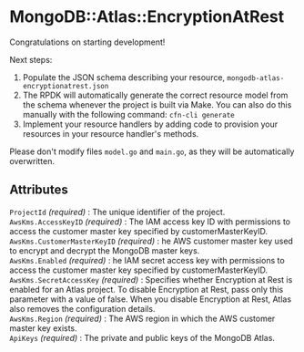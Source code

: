 # MongoDB::Atlas::EncryptionAtRest

Congratulations on starting development!

Next steps:

1. Populate the JSON schema describing your resource, `mongodb-atlas-encryptionatrest.json`
2. The RPDK will automatically generate the correct resource model from the
   schema whenever the project is built via Make.
   You can also do this manually with the following command: `cfn-cli generate`
3. Implement your resource handlers by adding code to provision your resources in your resource handler's methods.

Please don't modify files `model.go` and `main.go`, as they will be automatically overwritten.

## Attributes
`ProjectId` *(required)* : The unique identifier of the project.<br>
`AwsKms.AccessKeyID` *(required)* : The IAM access key ID with permissions to access the customer master key specified by customerMasterKeyID.<br>
`AwsKms.CustomerMasterKeyID` *(required)* : he AWS customer master key used to encrypt and decrypt the MongoDB master keys.<br>
`AwsKms.Enabled` *(required)* : he IAM secret access key with permissions to access the customer master key specified by customerMasterKeyID.<br>
`AwsKms.SecretAccessKey` *(required)* : Specifies whether Encryption at Rest is enabled for an Atlas project. To disable Encryption at Rest, pass only this parameter with a value of false. When you disable Encryption at Rest, Atlas also removes the configuration details.<br>
`AwsKms.Region` *(required)* : The AWS region in which the AWS customer master key exists.<br>
`ApiKeys` *(required)* : The private and public keys of the MongoDB Atlas.<br>